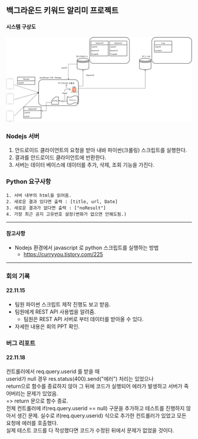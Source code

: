 ## 백그라운드 키워드 알리미 프로젝트

#### 시스템 구상도
![구상도](./src/크롤링서버.png)

### Nodejs 서버
1. 안드로이드 클라이언트의 요청을 받아 내바 파이썬(크롤링) 스크립트를 실행한다.
2. 결과를 안드로이드 클라이언트에 반환한다.
3. 서버는 데이터 베이스에 데이터를 추가, 삭제, 조회 기능을 가진다.


### Python 요구사항
    1. 서버 내부의 html을 읽어옴.
    2. 새로운 결과 있다면 출력 : [title, url, Date] 
    3. 새로운 결과가 없다면 출력 : ["noResult"]
    4. 가장 최근 공지 고유번호 설정(변화가 없으면 안해도됨.)


<hr>

#### 참고사항
- Nodejs 환경에서 javascript 로 python 스크립트를 실행하는 방법
  - https://curryyou.tistory.com/225
  
<hr>

### 회의 기록
#### 22.11.15
- 팀원 파이썬 스크립트 제작 진행도 보고 받음.
- 팀원에게 REST API 사용법을 알려줌.
  - 팀원은 REST API 서버로 부터 데이터를 받아올 수 있다.
- 자세한 내용은 회의 PPT 확인.

### 버그 리포트
#### 22.11.18
컨트롤러에서 req.query.userid 를 받을 때  
userid가 null 경우 res.status(400).send("에러") 처리는 있었으나   
return으로 함수를 종료하지 않아 그 뒤에 코드가 실행되어 에러가 발생하고 서버가 죽어버리는 문제가 있었음.  
=> return 문으로 함수 종료.
<br>
전체 컨트롤러에 if(req.query.userid == null) 구문을 추가하고 테스트를 진행하지 않아서 생긴 문제. 실수로 if(req.query.userid) 식으로 추가한 컨트롤러가 있었고 모든 요청에 에러를 호출했다.  
실제 테스트 코드를 다 작성했다면 코드가 수정된 뒤에서 문제가 없었을 것이다.  


